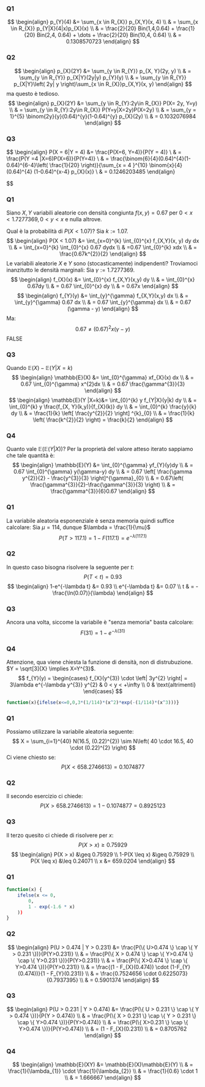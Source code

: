 ### Q1
$$
\begin{align}
p_{Y}(4) &= \sum_{x \in R_{X}} p_{X,Y}(x, 4) \\
 & = \sum_{x \in R_{X}} p_{Y|X}(4|x)p_{X}(x) \\
 & = \frac{2}{20} Bin(1,4,0.64) + \frac{1}{20} Bin(2,4, 0.64) + \dots + \frac{2}{20} Bin(10,4, 0.64) \\
 & = 0.1308570723
\end{align}
$$
### Q2
$$
\begin{align}
p_{X}(2Y) &= \sum_{y \in R_{Y}} p_{X, Y}(2y, y) \\
 & = \sum_{y \in R_{Y}} p_{X|Y}(2y|y) p_{Y}(y) \\
 & = \sum_{y \in R_{Y}} p_{X|Y}\left( 2y| y \right)\sum_{x \in R_{X}}p_{X,Y}(x, y)
\end{align}
$$
ma questo è tedioso.
$$
\begin{align}
p_{X}(2Y) &= \sum_{y \in R_{Y}:2y\in R_{X}} P(X= 2y, Y=y) \\
 & = \sum_{y \in R_{Y}:2y\in R_{X}} P(Y=y|X=2y)P(X=2y) \\
 & = \sum_{y = 1}^{5} \binom{2y}{y}(0.64)^{y}(1-0.64)^{y} p_{X}(2y) \\
 & = 0.1032076984
\end{align}
$$
### Q3
$$
\begin{align}
P(X = 6|Y = 4)  &= \frac{P(X=6, Y=4)}{P(Y = 4)} \\
 & = \frac{P(Y =4 |X=6)P(X=6)}{P(Y=4)} \\
 & = \frac{\binom{6}{4}(0.64)^{4}(1-0.64)^{6-4}\left( \frac{1}{20} \right)}{\sum_{x = 4 }^{10} \binom{x}{4} (0.64)^{4} (1-0.64)^{x-4} p_{X}(x)} \\
 & = 0.1246203485
\end{align}

$$
### Q1
Siano $X, Y$ variabili aleatorie con densità congiunta $f(x, y) = 0.67$ per $0 < x < 1.7277369, 0 < y < x$ e nulla altrove.

Qual è la probabilità di $P(X < 1.07)$?
Sia $k := 1.07$.
$$
\begin{align}
P(X < 1.07) &= \int_{x=0}^{k} \int_{0}^{x} f_{X,Y}(x, y) dy dx \\
 & = \int_{x=0}^{k} \int_{0}^{x} 0.67 dydx \\
 & =0.67 \int_{0}^{k} xdx \\
 & = \frac{0.67k^{2}}{2}
\end{align}
$$
Le variabili aleatorie $X$ e $Y$ sono (stocasticamente) indipendenti?
Troviamoci inanzitutto le densità marginali:
Sia $\gamma := 1.7277369$.
$$
\begin{align}
f_{X}(x) &= \int_{0}^{x} f_{X,Y}(x,y) dy \\
 & = \int_{0}^{x} 0.67dy \\
 & = 0.67 \int_{0}^{x} dy \\
 & = 0.67x
\end{align}
$$
$$
\begin{align}
f_{Y}(y) &= \int_{y}^{\gamma} f_{X,Y}(x,y) dx \\
 & = \int_{y}^{\gamma} 0.67 dx \\
 & = 0.67 \int_{y}^{\gamma} dx \\
 & = 0.67 (\gamma - y)
\end{align}
$$
Ma:
$$
0.67 \neq (0.67)^{2} x(\gamma-y)
$$
FALSE
### Q3
Quando $\mathbb{E}(X)- \mathbb{E}(Y | X = k)$
$$
\begin{align}
\mathbb{E}(X) &= \int_{0}^{\gamma} xf_{X}(x) dx \\
 & = 0.67 \int_{0}^{\gamma} x^{2}dx \\
 & = 0.67 \frac{\gamma^{3}}{3}
\end{align}
$$
$$
\begin{align}
\mathbb{E}(Y |X=k)&= \int_{0}^{k} y f_{Y|X}(y|k) dy \\
 & = \int_{0}^{k} y \frac{f_{X, Y}(k,y)}{f_{X}(k)} dy \\
 & = \int_{0}^{k} \frac{y}{k} dy \\
 & = \frac{1}{k} \left[ \frac{y^{2}}{2} \right] ^{k}_{0} \\
 & = \frac{1}{k} \left( \frac{k^{2}}{2} \right)  = \frac{k}{2}
\end{align}
$$
###  Q4
Quanto vale $\mathbb{E}(\mathbb{E}(Y|X))$?
Per la proprietà del valore atteso iterato sappiamo che tale quantità è:
$$
\begin{align}
\mathbb{E}(Y) &= \int_{0}^{\gamma} yf_{Y}(y)dy \\
 & = 0.67 \int_{0}^{\gamma} y(\gamma-y) dy \\
 & = 0.67 \left[ \frac{\gamma y^{2}}{2} - \frac{y^{3}}{3} \right]^{\gamma}_{0} \\
 & = 0.67\left( \frac{\gamma^{3}}{2}-\frac{\gamma^{3}}{3} \right) \\
 & = \frac{\gamma^{3}}{6}0.67
\end{align}
$$
### Q1
La variabile aleatoria esponenziale è senza memoria quindi suffice calcolare:
Sia $\mu = 114$, dunque $\lambda = \frac{1}{\mu}$
$$
P(T>117.1) = 1 - F(117.1) = e^{-\lambda (117.1)}
$$
### Q2
In questo caso bisogna risolvere la seguente per $t$:
$$
P(T <t) = 0.93
$$
$$
\begin{align}
1-e^{-\lambda t} &= 0.93 \\
e^{-\lambda t} &= 0.07 \\
t & = -\frac{\ln(0.07)}{\lambda}
\end{align}
$$
### Q3
Ancora una volta, siccome la variabile è "senza memoria" basta calcolare:
$$
F(31) = 1-e^{-\lambda(31)}
$$
### Q4
Attenzione, qua viene chiesta la funzione di densità, non di distrubuzione. $Y = \sqrt[3]{X} \implies X=Y^{3}$.
$$
f_{Y}(y) =  
\begin{cases}
f_{X}(y^{3}) \cdot \left| 3y^{2} \right| = 3\lambda e^{-\lambda y^{3}} y^{2} & 0 < y < +\infty \\
0 & \text{altrimenti}
\end{cases}
$$
```R
function(x){ifelse(x<=0,0,3*(1/114)*(x^2)*exp(-(1/114)*(x^3)))}
```
### Q1
Possiamo utilizzare la variabile aleatoria seguente:
$$
X = \sum_{i=1}^{40} N(16.5, (0.22)^{2}) \sim N\left( 40 \cdot 16.5, 40 \cdot (0.22)^{2} \right)
$$
Ci viene chiesto se:
$$
P(X < 658.2746613) = 0.1074877
$$
### Q2
Il secondo esercizio ci chiede:
$$
P(X > 658.2746613) = 1-0.1074877 = 0.8925123
$$
### Q3
Il terzo quesito ci chiede di risolvere per $x$:
$$
P(X > x) \geq 0.75929
$$
$$
\begin{align}
P(X > x) &\geq 0.75929 \\
1-P(X \leq x) &\geq 0.75929 \\
P(X \leq x) &\leq 0.24071 \\
x &= 659.0204
\end{align}
$$
### Q1
```r
function(x) {
	ifelse(x <= 0, 
		0, 
		1 - exp(-1.6 * x)
	))
}
```

### Q2
$$
\begin{align}
P(U > 0.474 | Y > 0.231) &= \frac{P(\{ U>0.474 \} \cap \{ Y > 0.231 \})}{P(Y>0.231)} \\
 & = \frac{P(\{ X > 0.474  \} \cap \{ Y>0.474 \} \cap \{ Y>0.231 \})}{P(Y>0.231)} \\
 & = \frac{P(\{ X>0.474 \} \cap \{ Y>0.474 \})}{P(Y>0.231)} \\
 & = \frac{(1 - F_{X}(0.474)) \cdot (1-F_{Y}(0.474))}{1 - F_{Y}(0.231)} \\
 & = \frac{0.7524656 \cdot 0.6225073}{0.7937395} \\
 & = 0.5901374
\end{align}
$$
### Q3
$$
\begin{align}
P(U > 0.231 | Y > 0.474)  &= \frac{P(\{ U > 0.231 \} \cap \{ Y > 0.474 \})}{P(Y > 0.474)} \\
 & = \frac{P(\{ X > 0.231 \} \cap \{ Y > 0.231 \} \cap \{ Y>0.474 \})}{P(Y>0.474)} \\
 & = \frac{P(\{ X>0.231 \} \cap \{ Y>0.474 \})}{P(Y>0.474)} \\
 & = (1 - F_{X}(0.231)) \\
 & = 0.8705762
\end{align}
$$
### Q4
$$
\begin{align}
\mathbb{E}(XY) &= \mathbb{E}(X)\mathbb{E}(Y) \\
 & = \frac{1}{\lambda_{1}} \cdot \frac{1}{\lambda_{2}} \\
 & = \frac{1}{0.6} \cdot 1 \\
 & = 1.666667
\end{align}
$$